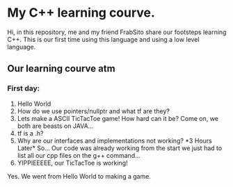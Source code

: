 <H1>
  My C++ learning courve.
</H1>

Hi, in this repository, me and my friend FrabSito share our footsteps learning C++. This is our first time using this language and using a low level language.

<h2>Our learning courve atm</h2>
<h3>First day:</h3>
<ol>
  <li>Hello World</li>
  <li>How do we use pointers/nullptr and what tf are they?</li>
  <li>Lets make a ASCII TicTacToe game! How hard can it be? Come on, we both are beasts on JAVA...</li>
  <li>tf is a .h?</li>
  <li>Why are our interfaces and implementations not working? *3 Hours Later* So... Our code was already working from the start we just had to list all our cpp files on the g++ command...</li>
  <li>YIPPIEEEEE, our TicTacToe is working!</li>
</ol>

Yes. We went from Hello World to making a game.
